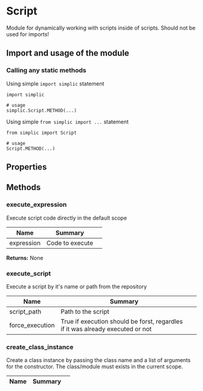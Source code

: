 Script
===

Module for dynamically working with scripts inside of scripts. Should not be used for imports!


## Import and usage of the module
### Calling any static methods
Using simple `import simplic` statement
```
import simplic

# usage
simplic.Script.METHOD(...)
```
Using simple `from simplic import ...` statement
```
from simplic import Script

# usage
Script.METHOD(...)
```


## Properties

## Methods

### execute_expression
Execute script code directly in the default scope

| Name | Summary |    |
| --- | --- | ---- |
 | expression | Code to execute | |

__Returns:__
None

### execute_script
Execute a script by it's name or path from the repository

| Name | Summary |    |
| --- | --- | ---- |
 | script_path | Path to the script | |
 | force_execution | True if execution should be forst, regardles if it was already executed or not | |

### create_class_instance
Create a class instance by passing the class name and a list of arguments for the constructor. The class/module must exists in the current scope.

| Name | Summary |    |
| --- | --- | ---- |
